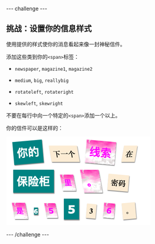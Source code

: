 \--- challenge \---

## 挑战：设置你的信息样式

使用提供的样式使你的消息看起来像一封神秘信件。

添加这些类到你的`<span>`标签：

+ `newspaper`, `magazine1`, `magazine2`

+ `medium`, `big`, `reallybig`

+ `rotateleft`, `rotateright`

+ `skewleft`, `skewright`

不要在每行中向一个特定的`<span>`添加一个以上。

你的信件可以是这样的：

![截屏](images/letter-challenge1.png)

\--- /challenge \---